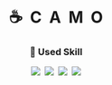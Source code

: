 <div align="center">

  # ☕️&nbsp;&nbsp;C&nbsp;&nbsp;A&nbsp;&nbsp;M&nbsp;&nbsp;O
  
  ###   
  
  ### 🔧&nbsp;Used Skill   
  
  <a href="https://www.oracle.com/java/" target="_blank"><img src="https://img.shields.io/badge/JAVA-fc3838?style=flat&logo=OpenJDK&logoColor=white"/></a>&nbsp;
  <a href="https://spring.io" target="_blank"><img src="https://img.shields.io/badge/Spring-6db33f?style=flat&logo=Spring&logoColor=white"/></a>&nbsp;
  <a href="" target="_blank"><img src="https://img.shields.io/badge/MySQL-4479A1?style=flat&logo=MySQL&logoColor=white"/></a>&nbsp;
  <a href="https://www.swift.org" target="_blank"><img src="https://img.shields.io/badge/Swift-F57542?style=flat&logo=Swift&logoColor=white"/></a>   
</div>
